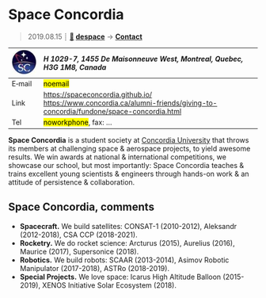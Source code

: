 # Space Concordia
> 2019.08.15 ┊ **[🚀](../index/index.md) [despace](index.md)** → **[Contact](contact.md)**

|[![](f/contact/s/space_concordia_logo1_thumb.jpg)](f/contact/s/space_concordia_logo1.png)|*H 1029-7, 1455 De Maisonneuve West, Montreal, Quebec, H3G 1M8, Canada*|
|:--|:--|
|E‑mail| <mark>noemail</mark> |
|Link| <https://spaceconcordia.github.io/><br> <https://www.concordia.ca/alumni-friends/giving-to-concordia/fundone/space-concordia.html> |
|Tel| <mark>noworkphone</mark>, fax: … |

**Space Concordia** is a student society at [Concordia University](zz_concordia_univ.md) that throws its members at challenging space & aerospace projects, to yield awesome results. We win awards at national & international competitions, we showcase our school, but most importantly: Space Concordia teaches & trains excellent young scientists & engineers through hands-on work & an attitude of persistence & collaboration.


<p style="page-break-after:always"> </p>

## Space Concordia, comments

   - **Spacecraft.** We build satellites: CONSAT-1 (2010-2012), Aleksandr (2012-2018), CSA CCP (2018-2021).
   - **Rocketry.** We do rocket science: Arcturus (2015), Aurelius (2016), Maurice (2017), Supersonice (2018).
   - **Robotics.** We build robots: SCAAR (2013-2014), Asimov Robotic Manipulator (2017-2018), ASTRo (2018-2019).
   - **Special Projects.** We love space: Icarus High Altitude Balloon (2015-2019), XENOS Initiative Solar Ecosystem (2018).



